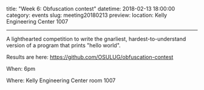 title: "Week 6: Obfuscation contest"
datetime: 2018-02-13 18:00:00
category: events
slug: meeting20180213
preview: 
location: Kelly Engineering Center 1007

---

A lighthearted competition to write the gnarliest, hardest-to-understand version
of a program that prints "hello world".

Results are here: <https://github.com/OSULUG/obfuscation-contest>

When: 6pm

Where: Kelly Engineering Center room 1007
